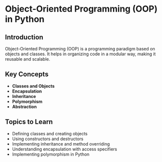 # Object-Oriented Programming (OOP) in Python

## Introduction
Object-Oriented Programming (OOP) is a programming paradigm based on objects and classes. It helps in organizing code in a modular way, making it reusable and scalable.

## Key Concepts
- **Classes and Objects**  
- **Encapsulation**  
- **Inheritance**  
- **Polymorphism**  
- **Abstraction**  

## Topics to Learn
- Defining classes and creating objects  
- Using constructors and destructors  
- Implementing inheritance and method overriding  
- Understanding encapsulation with access specifiers  
- Implementing polymorphism in Python  
